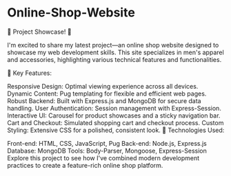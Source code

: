 # Online-Shop-Website
🌟 Project Showcase! 🌟

I'm excited to share my latest project—an online shop website designed to showcase my web development skills. This site specializes in men's apparel and accessories, highlighting various technical features and functionalities.

🔹 Key Features:

Responsive Design: Optimal viewing experience across all devices.
Dynamic Content: Pug templating for flexible and efficient web pages.
Robust Backend: Built with Express.js and MongoDB for secure data handling.
User Authentication: Session management with Express-Session.
Interactive UI: Carousel for product showcases and a sticky navigation bar.
Cart and Checkout: Simulated shopping cart and checkout process.
Custom Styling: Extensive CSS for a polished, consistent look.
🔹 Technologies Used:

Front-end: HTML, CSS, JavaScript, Pug
Back-end: Node.js, Express.js
Database: MongoDB
Tools: Body-Parser, Mongoose, Express-Session
Explore this project to see how I've combined modern development practices to create a feature-rich online shop platform.
